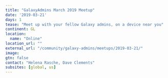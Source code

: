 ```yaml
---
title: "GalaxyAdmins March 2019 Meetup"
date: '2019-03-21'
days: 1
tease: "Meet up with your fellow Galaxy admins, on a device near you"
continent: GL
location:
  name: "Online"
location_url: ""
external_url: "/community/galaxy-admins/meetups/2019-03-21/"
image:
gtn: false
contact: "Helena Rasche, Dave Clements"
subsites: [global, us]
---
```


